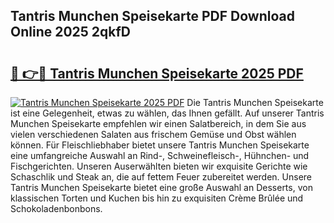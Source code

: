 ## Tantris Munchen Speisekarte PDF Download Online 2025 2qkfD

# <h2><a href="http://gc91wo.nevu.top/?p=Tantris+Munchen+Speisekarte">🔗 👉🔴 Tantris Munchen Speisekarte 2025 PDF</a></h2>

[![Tantris Munchen Speisekarte 2025 PDF](https://i.imgur.com/dBaPXMq.png)](http://gc91wo.nevu.top/?p=Tantris+Munchen+Speisekarte)
Die Tantris Munchen Speisekarte ist eine Gelegenheit, etwas zu wählen, das Ihnen gefällt. Auf unserer Tantris Munchen Speisekarte empfehlen wir einen Salatbereich, in dem Sie aus vielen verschiedenen Salaten aus frischem Gemüse und Obst wählen können. Für Fleischliebhaber bietet unsere Tantris Munchen Speisekarte eine umfangreiche Auswahl an Rind-, Schweinefleisch-, Hühnchen- und Fischgerichten. Unseren Auserwählten bieten wir exquisite Gerichte wie Schaschlik und Steak an, die auf fettem Feuer zubereitet werden. Unsere Tantris Munchen Speisekarte bietet eine große Auswahl an Desserts, von klassischen Torten und Kuchen bis hin zu exquisiten Crème Brûlée und Schokoladenbonbons.
